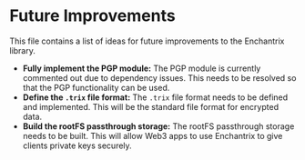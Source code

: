 # Future Improvements

This file contains a list of ideas for future improvements to the Enchantrix library.

-   **Fully implement the PGP module:** The PGP module is currently commented out due to dependency issues. This needs to be resolved so that the PGP functionality can be used.
-   **Define the `.trix` file format:** The `.trix` file format needs to be defined and implemented. This will be the standard file format for encrypted data.
-   **Build the rootFS passthrough storage:** The rootFS passthrough storage needs to be built. This will allow Web3 apps to use Enchantrix to give clients private keys securely.
